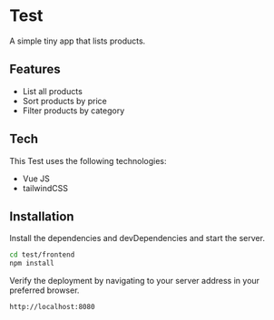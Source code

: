 # Test

A simple tiny app that lists products.

## Features

- List all products
- Sort products by price
- Filter products by category

## Tech

This Test uses the following technologies:

- Vue JS
- tailwindCSS

## Installation

Install the dependencies and devDependencies and start the server.

```sh
cd test/frontend
npm install
```

Verify the deployment by navigating to your server address in
your preferred browser.

```sh
http://localhost:8080
```